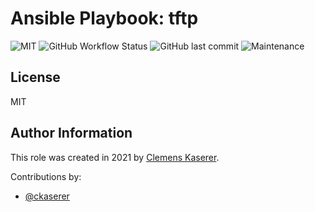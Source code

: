 # Ansible Playbook: tftp

![MIT](https://img.shields.io/badge/license-MIT-brightgreen.svg?style=flat-square)
![GitHub Workflow Status](https://img.shields.io/github/workflow/status/gepaplexx/playbook-tftp/Main?style=flat-square)
![GitHub last commit](https://img.shields.io/github/last-commit/gepaplexx/playbook-tftp?style=flat-square)
![Maintenance](https://img.shields.io/maintenance/yes/2022?style=flat-square)

<!-- ADD Description here --> 

## License

MIT

## Author Information

This role was created in 2021 by [Clemens Kaserer](https://www.ckaserer.dev/).

Contributions by:

- [@ckaserer](https://github.com/ckaserer)
